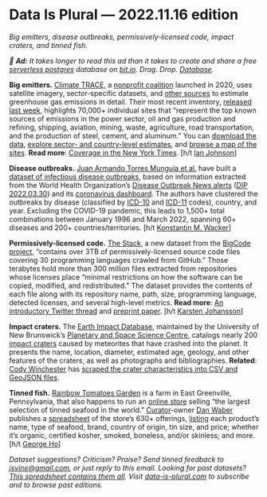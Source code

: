 Data Is Plural — 2022.11.16 edition
===================================

*Big emitters, disease outbreaks, permissively-licensed code, impact craters, and tinned fish.*


*📣 __Ad:__ It takes longer to read this ad than it takes to create and share a free [serverless postgres](https://bit.io/?utm_source=data-is-plural&utm_medium=newsletter&utm_campaign=plural_20221116) database on [bit.io](https://bit.io/?utm_source=data-is-plural&utm_medium=newsletter&utm_campaign=plural_20221116). Drag. Drop. [Database](https://bit.io/?utm_source=data-is-plural&utm_medium=newsletter&utm_campaign=plural_20221116).*


__Big emitters.__ [Climate TRACE](https://climatetrace.org/), a [nonprofit coalition](https://climatetrace.org/our-story) launched in 2020, uses satellite imagery, sector-specific datasets, and [other sources](https://climatetrace.org/public/upload/files/62f50cfb415f6.pdf?v=1667641844) to estimate greenhouse gas emissions in detail. Their most recent inventory, [released last week](https://climatetrace.org/news/more-than-70000-of-the-highest-emitting-greenhouse-gas), highlights 70,000+ individual sites that “represent the top known sources of emissions in the power sector, oil and gas production and refining, shipping, aviation, mining, waste, agriculture, road transportation, and the production of steel, cement, and aluminum.” You can [download the data](https://climatetrace.org/downloads), [explore sector- and country-level estimates](https://climatetrace.org/inventory), and [browse a map of the sites](https://climatetrace.org/map). __Read more__: [Coverage in the New York Times](https://www.nytimes.com/2022/11/09/climate/climate-change-emissions-satellites.html). [h/t [Ian Johnson](https://enjalot.github.io/)]


__Disease outbreaks.__ [Juan Armando Torres Munguía et al.](https://www.nature.com/articles/s41597-022-01797-2) have built a [dataset of infectious disease outbreaks](https://figshare.com/articles/dataset/A_global_dataset_of_pandemic-_and_epidemic-prone_disease_outbreaks/17207183/2), based on information extracted from the World Health Organization’s [Disease Outbreak News alerts](https://www.who.int/emergencies/disease-outbreak-news) ([DIP 2022.03.30](https://www.data-is-plural.com/archive/2022-03-30-edition/)) and its [coronavirus dashboard](https://covid19.who.int/). The authors have clustered the outbreaks by disease (classified by [ICD-10](https://icd.who.int/browse10/2019/en) and [ICD-11](https://icd.who.int/browse11/l-m/en) codes), country, and year. Excluding the COVID-19 pandemic, this leads to 1,500+ total combinations between January 1996 and March 2022, spanning 60+ diseases and 200+ countries/territories. [h/t [Konstantin M. Wacker](https://twitter.com/KM_Wacker/status/1590766979501420544)]


__Permissively-licensed code.__ [The Stack](https://huggingface.co/datasets/bigcode/the-stack), a new dataset from the [BigCode project](https://www.bigcode-project.org/), “contains over 3TB of permissively-licensed source code files covering 30 programming languages crawled from GitHub.” Those terabytes hold more than 300 million files extracted from repositories whose licenses place “minimal restrictions on how the software can be copied, modified, and redistributed.” The dataset provides the contents of each file along with its repository name, path, size, programming language, detected licenses, and several high-level metrics. __Read more__: [An introductory Twitter thread](https://twitter.com/BigCodeProject/status/1585631176353796097) and [preprint paper](https://ml4code.github.io/publications/kocetkov2022stack/). [h/t [Karsten Johansson](https://ksaj.inlisp.org)]


__Impact craters.__ The [Earth Impact Database](http://www.passc.net/EarthImpactDatabase/New%20website_05-2018/Index.html), maintained by the University of New Brunswick’s [Planetary and Space Science Centre](http://www.passc.net/AboutUs/index.html), catalogs nearly 200 [impact craters](http://www.passc.net/EarthImpactDatabase/New%20website_05-2018/IntrotoImpacts.html) caused by meteorites that have crashed into the planet. It presents the name, location, diameter, estimated age, geology, and other features of the craters, as well as photographs and bibliographies. __Related__: [Cody Winchester](https://codywinchester.com/) has [scraped the crater characteristics into CSV and GeoJSON files](https://github.com/cjwinchester/earth-impact-data).


__Tinned fish.__ [Rainbow Tomatoes Garden](https://rainbowtomatoesgarden.com/) is a farm in East Greenville, Pennsylvania, that also happens to run an [online store](https://rainbowtomatoesgarden.com/index.php/product-category/conservas/) selling “the largest selection of tinned seafood in the world.” [Curator](https://rainbowtomatoesgarden.com/index.php/product/ten-tins-to-try-and-why-by-dan-waber/)-owner [Dan Waber](https://phillygrub.blog/2022/06/18/tomatoes-and-tinned-fish/) publishes a [spreadsheet](https://docs.google.com/spreadsheets/d/1zjfwXVsGPfWw4ag3EHkT6ismDZhj8dlFwwahD7SG7gQ/edit) of the store’s 630+ offerings, [listing](https://rainbowtomatoesgarden.com/index.php/choosing-a-tin/) each product’s name, type of seafood, brand, country of origin, tin size, and price; whether it’s organic, certified kosher, smoked, boneless, and/or skinless; and more. [h/t [George Ho](https://www.georgeho.org/)]


*Dataset suggestions? Criticism? Praise? Send tinned feedback to jsvine@gmail.com, or just reply to this email. Looking for past datasets? [This spreadsheet contains them all](https://docs.google.com/spreadsheets/d/1wZhPLMCHKJvwOkP4juclhjFgqIY8fQFMemwKL2c64vk/edit#gid=0). Visit [data-is-plural.com](https://www.data-is-plural.com) to subscribe and to browse past editions.*
